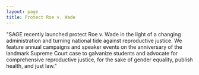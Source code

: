 ```yaml
---
layout: page
title: Protect Roe v. Wade
---
```


"SAGE recently launched protect Roe v. Wade in the light of a changing administration and turning national tide
against reproductive justice. We feature annual campaigns and speaker events on the anniversary of the landmark 
Supreme Court case to galvanize students and advocate for comprehensive reproductive justice, for the sake of gender
equality, publish health, and just law."
